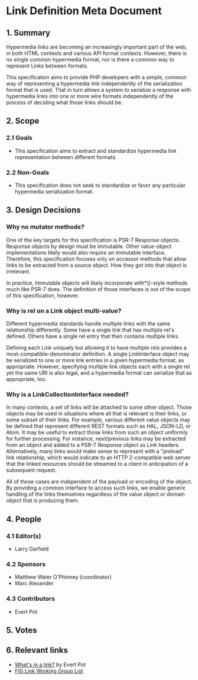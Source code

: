 # Link Definition Meta Document

## 1. Summary

Hypermedia links are becoming an increasingly important part of the web, in both HTML contexts
and various API format contexts. However, there is no single common hypermedia format, nor
is there a common way to represent Links between formats.

This specification aims to provide PHP developers with a simple, common way of representing a
hypermedia link independently of the serialization format that is used. That in turn allows
a system to serialize a response with hypermedia links into one or more wire formats independently
of the process of deciding what those links should be.

## 2. Scope

### 2.1 Goals

* This specification aims to extract and standardize hypermedia link representation between different
formats.

### 2.2 Non-Goals

* This specification does not seek to standardize or favor any particular hypermedia serialization format.

## 3. Design Decisions

### Why no mutator methods?

One of the key targets for this specification is PSR-7 Response objects.  Response objects by design must be
immutable.  Other value-object implementations likely would also require an immutable interface. Therefore,
this specification focuses only on accessor methods that allow links to be extracted from a source object.
How they got into that object is irrelevant.

In practice, immutable objects will likely incorporate with*()-style methods much like PSR-7 does. The definition
of those interfaces is out of the scope of this specification, however.

### Why is rel on a Link object multi-value?

Different hypermedia standards handle multiple links with the same relationship differently. Some have a single
link that has multiple rel's defined. Others have a single rel entry that then contains multiple links.

Defining each Link uniquely but allowing it to have multiple rels provides a most-compatible-denominator definition.
A single LinkInterface object may be serialized to one or more link entries in a given hypermedia format, as
appropriate.  However, specifying multiple link objects each with a single rel yet the same URI is also legal, and
a hypermedia format can serialize that as appropriate, too.

### Why is a LinkCollectionInterface needed?

In many contexts, a set of links will be attached to some other object.  Those objects may be used in situations
where all that is relevant is their links, or some subset of their links. For example, various different value
objects may be defined that represent different REST formats such as HAL, JSON-LD, or Atom.  It may be useful
to extract those links from such an object uniformly for further processing. For instance, next/previous links
may be extracted from an object and added to a PSR-7 Response object as Link headers.  Alternatively, many links
would make sense to represent with a "preload" link relationship, which would indicate to an HTTP 2-compatible
web server that the linked resources should be streamed to a client in anticipation of a subsequent request.

All of those cases are independent of the payload or encoding of the object. By providing a common interface
to access such links, we enable generic handling of the links themselves regardless of the value object or
domain object that is producing them.

## 4. People

### 4.1 Editor(s)

* Larry Garfield

### 4.2 Sponsors

* Matthew Weier O'Phinney (coordinator)
* Marc Alexander

### 4.3 Contributors

* Evert Pot

## 5. Votes

## 6. Relevant links

* [What's in a link?](http://evertpot.com/whats-in-a-link/) by Evert Pot
* [FIG Link Working Group List](https://groups.google.com/forum/#!forum/php-fig-link)
